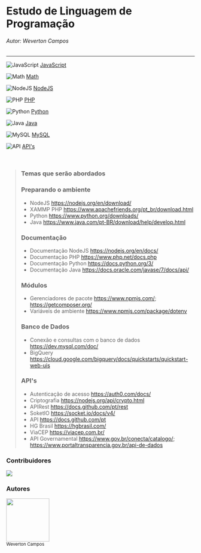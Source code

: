 # Estudo de Linguagem de Programação
###### Autor: Weverton Campos


<!-- ![json](https://img.icons8.com/ios/50/000000/json.png)  -->

<!-- ![C](https://img.icons8.com/color/48/000000/c-programming.png)
![Arduino](https://img.icons8.com/fluency/50/000000/arduino.png)
-->

<hr>

![JavaScript](https://img.icons8.com/color/42/000000/javascript--v1.png)
[JavaScript](https://github.com/wevertoncamposdev/study_programming/tree/main/javascript)
<!-- [JavaScript](https://github.com/wevertoncamposdev/study_programming/search?l=javascript) -->


![Math](https://img.icons8.com/external-inipagistudio-mixed-inipagistudio/42/000000/external-math-campus-activity-inipagistudio-mixed-inipagistudio.png)
[Math](https://github.com/wevertoncamposdev/study_programming/tree/main/matematica_computacional)


![NodeJS](https://img.icons8.com/color/42/000000/nodejs.png)
[NodeJS](https://github.com/wevertoncamposdev/study_programming/tree/main/node)

![PHP](https://img.icons8.com/fluency/42/000000/php.png)
[PHP](https://github.com/wevertoncamposdev/study_programming/tree/main/php)


![Python](https://img.icons8.com/fluency/42/000000/python.png)
[Python](https://github.com/wevertoncamposdev/study_programming/tree/main/python)

![Java](https://img.icons8.com/color/42/000000/java--v1.png)
[Java](https://github.com/wevertoncamposdev/study_programming/tree/main/java)



![MySQL](https://img.icons8.com/fluency/42/000000/mysql-logo.png)
[MySQL](https://github.com/wevertoncamposdev/study_programming/tree/main/mysql)




![API](https://img.icons8.com/cotton/42/000000/api.png)
[API's](https://github.com/wevertoncamposdev/study_programming/tree/main/api)

<br>

>###    Temas que serão abordados
>
>### Preparando o ambiente
>*  NodeJS <https://nodejs.org/en/download/> 
>*  XAMMP PHP <https://www.apachefriends.org/pt_br/download.html> 
>*  Python <https://www.python.org/downloads/>
>*  Java <https://www.java.com/pt-BR/download/help/develop.html>
>
>### Documentação
>*  Documentação NodeJS <https://nodejs.org/en/docs/>
>*  Documentação PHP <https://www.php.net/docs.php>
>*  Documentação Python <https://docs.python.org/3/>
>*  Documentação Java <https://docs.oracle.com/javase/7/docs/api/> 
>
>### Módulos
>*  Gerenciadores de pacote <https://www.npmjs.com/>; <https://getcomposer.org/>
>*  Variáveis de ambiente <https://www.npmjs.com/package/dotenv>
> 
>### Banco de Dados
>*  Conexão e consultas com o banco de dados <https://dev.mysql.com/doc/>
>*  BigQuery <https://cloud.google.com/bigquery/docs/quickstarts/quickstart-web-uis>
> 
>### API's
>*  Autenticação de acesso <https://auth0.com/docs/>
>*  Criptografia <https://nodejs.org/api/crypto.html>
>*  APIRest <https://docs.github.com/pt/rest>
>*  SoketIO <https://socket.io/docs/v4/>
>*  API <https://docs.github.com/pt>
>*  HG Brasil <https://hgbrasil.com/>
>*  ViaCEP <https://viacep.com.br/>
>*  API Governamental <https://www.gov.br/conecta/catalogo/>; <https://www.portaltransparencia.gov.br/api-de-dados>

### Contribuidores <br>
<a href="https://github.com/wevertoncamposdev/study_programming/graphs/contributors">
<img src="https://contrib.rocks/image?repo=wevertoncamposdev/study_programming" /></a>

<br>

### Autores <br>
<img src="https://github.com/wevertoncamposdev.png" width=115><br><sub>Weverton Campos</sub>
